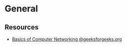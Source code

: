 # General

## Resources

 - [Basics of Computer Networking @geeksforgeeks.org](https://www.geeksforgeeks.org/basics-computer-networking/)